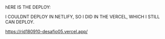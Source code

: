 hERE IS THE DEPLOY:

I COULDNT DEPLOY IN NETLIFY, SO I DID IN THE VERCEL, WHICH I STILL CAN DEPLOY.

https://rid180910-desafio05.vercel.app/
